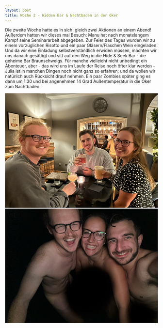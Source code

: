 ```yaml
---
layout: post
title: Woche 2 - Hidden Bar & Nachtbaden in der Oker
---
```


Die zweite Woche hatte es in sich: gleich zwei Aktionen an einem Abend! Außerdem hatten wir dieses mal Besuch: Manu hat nach monatelangem Kampf seine Seminararbeit abgegeben. Zur Feier des Tages wurden wir zu einem vorzüglichen Risotto und ein paar Gläsern/Flaschen Wein eingeladen.
Und da wir eine Einladung selbstverständlich erwiden müssen, machten wir uns danach gesättigt und sitt auf den Weg in die Hide & Seek Bar - die geheime Bar Braunschweigs. Für manche vielleicht nicht unbedingt ein Abenteuer, aber - das wird uns im Laufe der Reise noch öfter klar werden - Julia ist in manchen Dingen noch nicht ganz so erfahren; und da wollen wir natürlich auch Rücksicht drauf nehmen.
Ein paar Zombies später ging es dann um 1:30 und bei angenehmen 14 Grad Außentemperatur in die Oker zum Nachtbaden.


![Hide & Seek Cocktailbar](/images/002_01.png)
![Nachtbaden Oker](/images/002_02.png)
